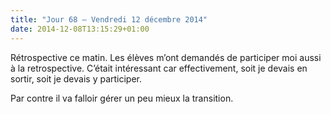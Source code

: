 ```yaml
---
title: "Jour 68 — Vendredi 12 décembre 2014"
date: 2014-12-08T13:15:29+01:00
---
```


Rétrospective ce matin. Les élèves m’ont demandés de participer moi
aussi à la retrospective. C’était intéressant car effectivement, soit je
devais en sortir, soit je devais y participer.

Par contre il va falloir gérer un peu mieux la transition.

